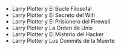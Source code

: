 - Larry Plotter y El Bucle Filosofal
- Larry Plotter y El Secreto del Wifi
- Larry Plotter y El Prisionero del Firewall
- Larry Plotter y La Orden de Unix
- Larry Plotter y El Misterio del Hacker
- Larry Plotter y Los Commits de la Muerte
